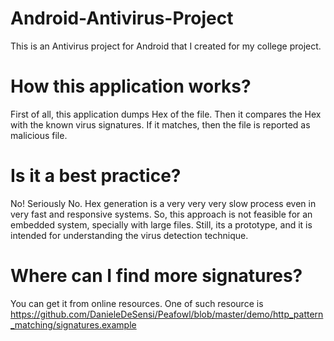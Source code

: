 # Android-Antivirus-Project
This is an Antivirus project for Android that I created for my college project.

# How this application works?
First of all, this application dumps Hex of the file. Then it compares the Hex with the known virus signatures. If it matches, then the file is reported as malicious file.

# Is it a best practice?
No! Seriously No. Hex generation is a very very very slow process even in very fast and responsive systems. So, this approach is not feasible for an embedded system, specially with large files. Still, its a prototype, and it is intended for understanding the virus detection technique.

# Where can I find more signatures?
You can get it from online resources. One of such resource is <a href="https://github.com/DanieleDeSensi/Peafowl/blob/master/demo/http_pattern_matching/signatures.example">https://github.com/DanieleDeSensi/Peafowl/blob/master/demo/http_pattern_matching/signatures.example</a>

